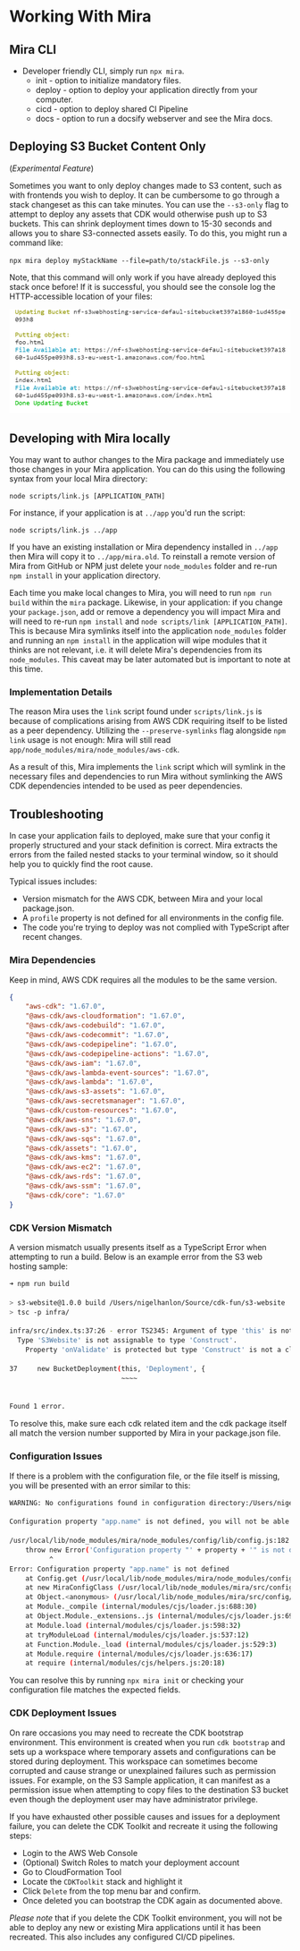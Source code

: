 # Working With Mira
## Mira CLI
  - Developer friendly CLI, simply run `npx mira`.
      - init - option to initialize mandatory files.
      - deploy - option to deploy your application directly from your computer.
      - cicd - option to deploy shared CI Pipeline
      - docs - option to run a docsify webserver and see the Mira docs.

## Deploying S3 Bucket Content Only
(*Experimental Feature*)

Sometimes you want to only deploy changes made to S3 content, such as with frontends you wish to deploy.  It can be cumbersome to go through a stack changeset as this can take minutes.  You can use the `--s3-only` flag to attempt to deploy any assets that CDK would otherwise push up to S3 buckets.  This can shrink deployment times down to 15-30 seconds and allows you to share S3-connected assets easily.  To do this, you might run a command like:

`npx mira deploy myStackName --file=path/to/stackFile.js --s3-only`

Note, that this command will only work if you have already deployed this stack once before!  If it is successful, you should see the console log the HTTP-accessible location of your files:

![quick-deploy]

## Developing with Mira locally

You may want to author changes to the Mira package and immediately use those
changes in your Mira application.  You can do this using the following syntax
from your local Mira directory:

```
node scripts/link.js [APPLICATION_PATH]
```

For instance, if your application is at `../app` you'd run the script:

```
node scripts/link.js ../app
```

If you have an existing installation or Mira dependency installed in `../app` 
then Mira will copy it to `../app/mira.old`.  To reinstall a remote version of
Mira from GitHub or NPM just delete your `node_modules` folder and re-run 
`npm install` in your application directory.

Each time you make local changes to Mira, you will need to run `npm run build` within the `mira` package. Likewise, in your application: if you change your `package.json`, add or remove a dependency you will impact Mira and will need to re-run `npm install` and `node scripts/link [APPLICATION_PATH]`. This is because Mira symlinks itself into the application `node_modules` folder and running an `npm install` in the application will wipe modules that it thinks are not relevant, i.e. it will delete Mira's dependencies from its `node_modules`. This caveat may be later automated but is important to note at this time.

### Implementation Details

The reason Mira uses the `link` script found under `scripts/link.js` is because
of complications arising from AWS CDK requiring itself to be listed as a
peer dependency.  Utilizing the `--preserve-symlinks` flag alongside `npm link`
usage is not enough: Mira will still read `app/node_modules/mira/node_modules/aws-cdk`.

As a result of this, Mira implements the `link` script which will symlink in the
necessary files and dependencies to run Mira without symlinking the AWS CDK
dependencies intended to be used as peer dependencies.



## Troubleshooting

In case your application fails to deployed, make sure that your config it properly structured and your stack definition is correct.
Mira extracts the errors from the failed nested stacks to your terminal window, so it should help you to quickly find the root cause.

Typical issues includes:

* Version mismatch for the AWS CDK, between Mira and your local package.json.
* A `profile` property is not defined for all environments in the config file.
* The code you're trying to deploy was not complied with TypeScript after recent changes.

### Mira Dependencies

Keep in mind, AWS CDK requires all the modules to be the same version.
```json
{
    "aws-cdk": "1.67.0",
    "@aws-cdk/aws-cloudformation": "1.67.0",
    "@aws-cdk/aws-codebuild": "1.67.0",
    "@aws-cdk/aws-codecommit": "1.67.0",
    "@aws-cdk/aws-codepipeline": "1.67.0",
    "@aws-cdk/aws-codepipeline-actions": "1.67.0",
    "@aws-cdk/aws-iam": "1.67.0",
    "@aws-cdk/aws-lambda-event-sources": "1.67.0",
    "@aws-cdk/aws-lambda": "1.67.0",
    "@aws-cdk/aws-s3-assets": "1.67.0",
    "@aws-cdk/aws-secretsmanager": "1.67.0",
    "@aws-cdk/custom-resources": "1.67.0",
    "@aws-cdk/aws-sns": "1.67.0",
    "@aws-cdk/aws-s3": "1.67.0",
    "@aws-cdk/aws-sqs": "1.67.0",
    "@aws-cdk/assets": "1.67.0",
    "@aws-cdk/aws-kms": "1.67.0",
    "@aws-cdk/aws-ec2": "1.67.0",
    "@aws-cdk/aws-rds": "1.67.0",
    "@aws-cdk/aws-ssm": "1.67.0",
    "@aws-cdk/core": "1.67.0"
}
```

### CDK Version Mismatch

A version mismatch usually presents itself as a TypeScript Error when attempting to run a build. Below is an example error from the S3 web hosting sample:

```sh
➜ npm run build

> s3-website@1.0.0 build /Users/nigelhanlon/Source/cdk-fun/s3-website
> tsc -p infra/

infra/src/index.ts:37:26 - error TS2345: Argument of type 'this' is not assignable to parameter of type 'Construct'.
  Type 'S3Website' is not assignable to type 'Construct'.
    Property 'onValidate' is protected but type 'Construct' is not a class derived from 'Construct'.

37     new BucketDeployment(this, 'Deployment', {
                            ~~~~


Found 1 error.

```

To resolve this, make sure each cdk related item and the cdk package itself all match the version number supported by Mira in your package.json file.

### Configuration Issues

If there is a problem with the configuration file, or the file itself is missing, you will be presented with an error similar to this:

```sh
WARNING: No configurations found in configuration directory:/Users/nigelhanlon/Source/cdk-fun/s3-website/config

Configuration property "app.name" is not defined, you will not be able to deploy your app yet.

/usr/local/lib/node_modules/mira/node_modules/config/lib/config.js:182
    throw new Error('Configuration property "' + property + '" is not defined');
          ^
Error: Configuration property "app.name" is not defined
    at Config.get (/usr/local/lib/node_modules/mira/node_modules/config/lib/config.js:182:11)
    at new MiraConfigClass (/usr/local/lib/node_modules/mira/src/config/mira-config.ts:72:50)
    at Object.<anonymous> (/usr/local/lib/node_modules/mira/src/config/mira-config.ts:209:27)
    at Module._compile (internal/modules/cjs/loader.js:688:30)
    at Object.Module._extensions..js (internal/modules/cjs/loader.js:699:10)
    at Module.load (internal/modules/cjs/loader.js:598:32)
    at tryModuleLoad (internal/modules/cjs/loader.js:537:12)
    at Function.Module._load (internal/modules/cjs/loader.js:529:3)
    at Module.require (internal/modules/cjs/loader.js:636:17)
    at require (internal/modules/cjs/helpers.js:20:18)

```

You can resolve this by running `npx mira init` or checking your configuration file matches the expected fields. 

### CDK Deployment Issues

On rare occasions you may need to recreate the CDK bootstrap environment. This environment is created when you run `cdk bootstrap` and sets up a workspace where temporary assets and configurations can be stored during deployment. This workspace can sometimes become corrupted and cause strange or unexplained failures such as permission issues. For example, on the S3 Sample application, it can manifest as a permission issue when attempting to copy files to the destination S3 bucket even though the deployment user may have administrator privilege.

If you have exhausted other possible causes and issues for a deployment failure, you can delete the CDK Toolkit and recreate it using the following steps:

- Login to the AWS Web Console
- (Optional) Switch Roles to match your deployment account
- Go to CloudFormation Tool
- Locate the `CDKToolkit` stack and highlight it
- Click `Delete` from the top menu bar and confirm.
- Once deleted you can bootstrap the CDK again as documented above.

*Please note* that if you delete the CDK Toolkit environment, you will not be able to deploy any new or existing Mira applications until it has been recreated. This also includes any configured CI/CD pipelines.

<!-- Images -->
[quick-deploy]: ../img/quick-deploy.png
